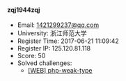 #### zqj1944zqj  

* Email: 1421299237@qq.com  
* University: 浙江师范大学  
* Register Time: 2017-06-21 11:09:42  
* Register IP: 125.120.81.118  
* Score: 50  
* Solved challenges: 
  * [[WEB] php-weak-type](https://github.com/SniperOJ/Challenges/blob/master/web/php-weak-type.json)  
